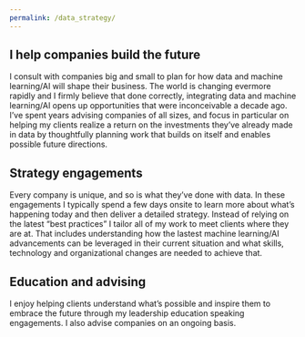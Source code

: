 ```yaml
---
permalink: /data_strategy/
---
```


## I help companies build the future
I consult with companies big and small to plan for how data and machine learning/AI will shape their business. The world is changing evermore rapidly and I firmly believe that done correctly, integrating data and machine learning/AI opens up opportunities that were inconceivable a decade ago. I’ve spent years advising companies of all sizes, and focus in particular on helping my clients realize a return on the investments they’ve already made in data by thoughtfully planning work that builds on itself and enables possible future directions. 

## Strategy engagements 
Every company is unique, and so is what they’ve done with data. In these engagements I typically spend a few days onsite to learn more about what’s happening today and then deliver a detailed strategy. Instead of relying on the latest “best practices” I tailor all of my work to meet clients where they are at. That includes understanding how the lastest machine learning/AI advancements can be leveraged in their current situation and what skills, technology and organizational changes are needed to achieve that. 

## Education and advising
I enjoy helping clients understand what’s possible and inspire them to embrace the future through my leadership education speaking engagements. I also advise companies on an ongoing basis. 
